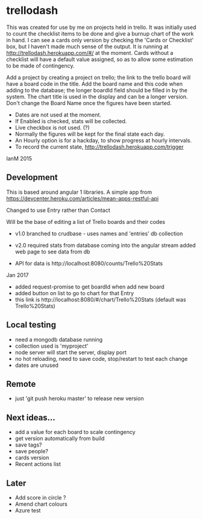 # trellodash

This was created for use by me on projects held in trello.
It was initially used to count the checklist items to be done and give 
a burnup chart of the work in hand. I can see a cards only version by checking 
the 'Cards or Checklist' box, but I haven't made much sense of the output. 
It is running at http://trellodash.herokuapp.com/#/ at the moment. Cards
without a checklist will have a default value assigned, so as to allow some 
estimation to be made of contingency.

Add a project by creating a project on trello; the link to the trello board
will have a board code in the title. Add the board name and this code when adding
to the database; the longer boardId field should be filled in by the system. The 
chart title is used in the display and can be a longer version. Don't change the 
Board Name once the figures have been started.

- Dates are not used at the moment.
- If Enabled is checked, stats will be collected.
- Live checkbox is not used. (?)
- Normally the figures will be kept for the final state each day.
- An Hourly option is for a hackday, to show progress at hourly intervals. 
- To record the current state, http://trellodash.herokuapp.com/trigger


IanM 2015

## Development

This is based around angular 1 libraries. A simple app from 
https://devcenter.heroku.com/articles/mean-apps-restful-api

Changed to use Entry rather than Contact

Will be the base of editing a list of Trello boards and their codes

- v1.0 branched to crudbase - uses names and 'entries' db collection
- v2.0 required stats from database coming into the angular stream
    added web page to see data from db

- API for data is http://localhost:8080/counts/Trello%20Stats

Jan 2017
- added request-promise to get boardId when add new board 
- added button on list to go to chart for that Entry
- this link is http://localhost:8080/#/chart/Trello%20Stats   (default was Trello%20Stats)

## Local testing
- need a mongodb database running
- collection used is 'myproject'
- node server will start the server, display port
- no hot reloading, need to save code, stop/restart to test each change 
- dates are unused

## Remote
- just 'git push heroku master' to release new version

## Next ideas...
- add a value for each board to scale contingency
- get version automatically from build
- save tags?
- save people? 
- cards version
- Recent actions list

## Later
- Add score in circle ?
- Amend chart colours
- Azure test